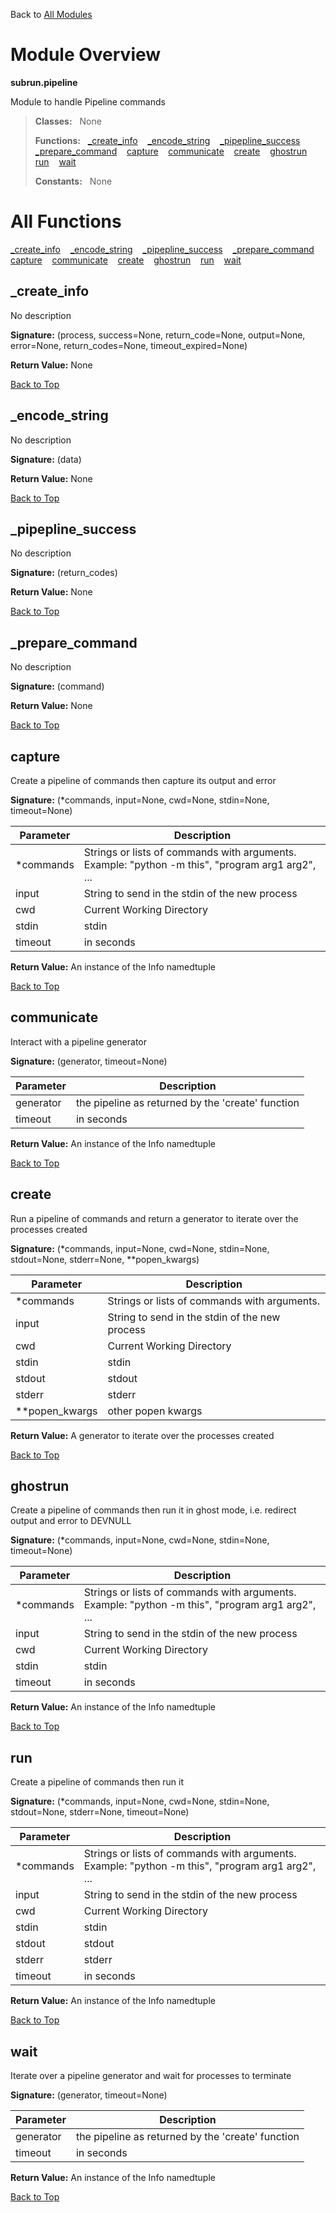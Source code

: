 Back to [All Modules](https://github.com/pyrustic/subrun/blob/master/docs/modules/README.md#readme)

# Module Overview

**subrun.pipeline**
 
Module to handle Pipeline commands

> **Classes:** &nbsp; None
>
> **Functions:** &nbsp; [\_create\_info](#_create_info) &nbsp;&nbsp; [\_encode\_string](#_encode_string) &nbsp;&nbsp; [\_pipepline\_success](#_pipepline_success) &nbsp;&nbsp; [\_prepare\_command](#_prepare_command) &nbsp;&nbsp; [capture](#capture) &nbsp;&nbsp; [communicate](#communicate) &nbsp;&nbsp; [create](#create) &nbsp;&nbsp; [ghostrun](#ghostrun) &nbsp;&nbsp; [run](#run) &nbsp;&nbsp; [wait](#wait)
>
> **Constants:** &nbsp; None

# All Functions
[\_create\_info](#_create_info) &nbsp;&nbsp; [\_encode\_string](#_encode_string) &nbsp;&nbsp; [\_pipepline\_success](#_pipepline_success) &nbsp;&nbsp; [\_prepare\_command](#_prepare_command) &nbsp;&nbsp; [capture](#capture) &nbsp;&nbsp; [communicate](#communicate) &nbsp;&nbsp; [create](#create) &nbsp;&nbsp; [ghostrun](#ghostrun) &nbsp;&nbsp; [run](#run) &nbsp;&nbsp; [wait](#wait)

## \_create\_info
No description



**Signature:** (process, success=None, return\_code=None, output=None, error=None, return\_codes=None, timeout\_expired=None)





**Return Value:** None

[Back to Top](#module-overview)


## \_encode\_string
No description



**Signature:** (data)





**Return Value:** None

[Back to Top](#module-overview)


## \_pipepline\_success
No description



**Signature:** (return\_codes)





**Return Value:** None

[Back to Top](#module-overview)


## \_prepare\_command
No description



**Signature:** (command)





**Return Value:** None

[Back to Top](#module-overview)


## capture
Create a pipeline of commands then capture its output and error




**Signature:** (\*commands, input=None, cwd=None, stdin=None, timeout=None)

|Parameter|Description|
|---|---|
|\*commands|Strings or lists of commands with arguments. Example: "python -m this", "program arg1 arg2", ...|
|input|String to send in the stdin of the new process|
|cwd|Current Working Directory|
|stdin|stdin|
|timeout|in seconds |





**Return Value:** An instance of the Info namedtuple

[Back to Top](#module-overview)


## communicate
Interact with a pipeline generator




**Signature:** (generator, timeout=None)

|Parameter|Description|
|---|---|
|generator|the pipeline as returned by the 'create' function|
|timeout|in seconds |





**Return Value:** An instance of the Info namedtuple

[Back to Top](#module-overview)


## create
Run a pipeline of commands and return a generator to iterate over the processes created




**Signature:** (\*commands, input=None, cwd=None, stdin=None, stdout=None, stderr=None, \*\*popen\_kwargs)

|Parameter|Description|
|---|---|
|\*commands|Strings or lists of commands with arguments.|
|input|String to send in the stdin of the new process|
|cwd|Current Working Directory|
|stdin|stdin|
|stdout|stdout|
|stderr|stderr|
|\*\*popen\_kwargs|other popen kwargs |





**Return Value:** A generator to iterate over the processes created

[Back to Top](#module-overview)


## ghostrun
Create a pipeline of commands then run it in ghost mode,
i.e. redirect output and error to DEVNULL




**Signature:** (\*commands, input=None, cwd=None, stdin=None, timeout=None)

|Parameter|Description|
|---|---|
|\*commands|Strings or lists of commands with arguments. Example: "python -m this", "program arg1 arg2", ...|
|input|String to send in the stdin of the new process|
|cwd|Current Working Directory|
|stdin|stdin|
|timeout|in seconds |





**Return Value:** An instance of the Info namedtuple

[Back to Top](#module-overview)


## run
Create a pipeline of commands then run it




**Signature:** (\*commands, input=None, cwd=None, stdin=None, stdout=None, stderr=None, timeout=None)

|Parameter|Description|
|---|---|
|\*commands|Strings or lists of commands with arguments. Example: "python -m this", "program arg1 arg2", ...|
|input|String to send in the stdin of the new process|
|cwd|Current Working Directory|
|stdin|stdin|
|stdout|stdout|
|stderr|stderr|
|timeout|in seconds |





**Return Value:** An instance of the Info namedtuple

[Back to Top](#module-overview)


## wait
Iterate over a pipeline generator and wait for processes to terminate




**Signature:** (generator, timeout=None)

|Parameter|Description|
|---|---|
|generator|the pipeline as returned by the 'create' function|
|timeout|in seconds |





**Return Value:** An instance of the Info namedtuple

[Back to Top](#module-overview)


